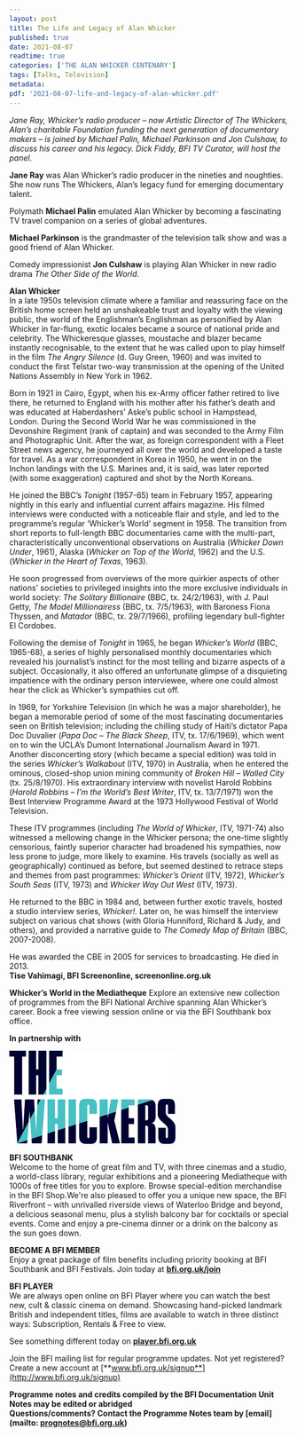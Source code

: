 ```yaml
---
layout: post
title: The Life and Legacy of Alan Whicker
published: true
date: 2021-08-07
readtime: true
categories: ['THE ALAN WHICKER CENTENARY']
tags: [Talks, Television]
metadata: 
pdf: '2021-08-07-life-and-legacy-of-alan-whicker.pdf'
---
```


_Jane Ray, Whicker’s radio producer – now Artistic Director of The Whickers, Alan’s charitable Foundation funding the next generation of documentary makers – is joined by Michael Palin, Michael Parkinson and Jon Culshaw, to discuss his career and his legacy. Dick Fiddy, BFI TV Curator, will host the panel._

**Jane Ray** was Alan Whicker’s radio producer in the nineties and noughties. She now runs The Whickers, Alan’s legacy fund for emerging documentary talent.

Polymath **Michael Palin** emulated Alan Whicker by becoming a fascinating TV travel companion on a series of global adventures.

**Michael Parkinson** is the grandmaster of the television talk show and was a good friend of Alan Whicker.

Comedy impressionist **Jon Culshaw** is playing Alan Whicker in new radio drama _The Other Side of the World_.

**Alan Whicker**<br>
In a late 1950s television climate where a familiar and reassuring face on the British home screen held an unshakeable trust and loyalty with the viewing public, the world of the Englishman’s Englishman as personified by Alan Whicker in far-flung, exotic locales became a source of national pride and celebrity. The Whickeresque glasses, moustache and blazer became instantly recognisable, to the extent that he was called upon to play himself in the film _The Angry Silence_ (d. Guy Green, 1960) and was invited to conduct the first Telstar two-way transmission at the opening of the United Nations Assembly in New York in 1962.

Born in 1921 in Cairo, Egypt, when his ex-Army officer father retired to live there, he returned to England with his mother after his father’s death and was educated at Haberdashers’ Aske’s public school in Hampstead, London. During the Second World War he was commissioned in the Devonshire Regiment (rank of captain) and was seconded to the Army Film and Photographic Unit. After the war, as foreign correspondent with a Fleet Street news agency, he journeyed all over the world and developed a taste for travel. As a war correspondent in Korea in 1950, he went in on the Inchon landings with the U.S. Marines and, it is said, was later reported (with some exaggeration) captured and shot by the North Koreans.

He joined the BBC’s _Tonight_ (1957-65) team in February 1957, appearing nightly in this early and influential current affairs magazine. His filmed interviews were conducted with a noticeable flair and style, and led to the programme’s regular ‘Whicker’s World’ segment in 1958. The transition from short reports to full-length BBC documentaries came with the multi-part, characteristically unconventional observations on Australia (_Whicker Down Under_, 1961), Alaska (_Whicker on Top of the World_, 1962) and the U.S. (_Whicker in the Heart of Texas_, 1963).

He soon progressed from overviews of the more quirkier aspects of other nations’ societies to privileged insights into the more exclusive individuals in world society: _The Solitary Billionaire_ (BBC, tx. 24/2/1963), with J. Paul Getty, _The Model Millionairess_ (BBC, tx. 7/5/1963), with Baroness Fiona Thyssen, and _Matador_ (BBC, tx. 29/7/1966), profiling legendary bull-fighter El Cordobes.

Following the demise of _Tonight_ in 1965, he began _Whicker’s World_ (BBC, 1965-68), a series of highly personalised monthly documentaries which revealed his journalist’s instinct for the most telling and bizarre aspects of a subject. Occasionally, it also offered an unfortunate glimpse of a disquieting impatience with the ordinary person interviewee, where one could almost hear the click as Whicker’s sympathies cut off.

In 1969, for Yorkshire Television (in which he was a major shareholder), he began a memorable period of some of the most fascinating documentaries seen on British television; including the chilling study of Haiti’s dictator Papa Doc Duvalier (_Papa Doc – The Black Sheep_, ITV, tx. 17/6/1969), which went on to win the UCLA’s Dumont International Journalism Award in 1971. Another disconcerting story (which became a special edition) was told in the series _Whicker’s Walkabout_ (ITV, 1970) in Australia, when he entered the ominous, closed-shop union mining community of _Broken Hill – Walled City_ (tx. 25/8/1970). His extraordinary interview with novelist Harold Robbins (_Harold Robbins – I’m the World’s Best Writer_, ITV, tx. 13/7/1971) won the Best Interview Programme Award at the 1973 Hollywood Festival of World Television.

These ITV programmes (including _The World of Whicker_, ITV, 1971-74) also witnessed a mellowing change in the Whicker persona; the one-time slightly censorious, faintly superior character had broadened his sympathies, now less prone to judge, more likely to examine. His travels (socially as well as geographically) continued as before, but seemed destined to retrace steps and themes from past programmes: _Whicker’s Orient_ (ITV, 1972), _Whicker’s South Seas_ (ITV, 1973) and _Whicker Way Out West_ (ITV, 1973).

He returned to the BBC in 1984 and, between further exotic travels, hosted a studio interview series, _Whicker!._ Later on, he was himself the interview subject on various chat shows (with Gloria Hunniford, Richard & Judy, and others), and provided a narrative guide to _The Comedy Map of Britain_ (BBC, 2007-2008).

He was awarded the CBE in 2005 for services to broadcasting. He died in 2013.<br>
**Tise Vahimagi, BFI Screenonline, screenonline.org.uk**

**Whicker’s World in the Mediatheque**
Explore an extensive new collection of programmes from the BFI National Archive spanning Alan Whicker’s career. Book a free viewing session online or via the BFI Southbank box office.

**In partnership with**
 
<img style="float: left;" src="/img/whickers.png">
<br><br><br><br><br><br><br><br><br><br>

**BFI SOUTHBANK**  
Welcome to the home of great film and TV, with three cinemas and a studio, a world-class library, regular exhibitions and a pioneering Mediatheque with 1000s of free titles for you to explore. Browse special-edition merchandise in the BFI Shop.We&#39;re also pleased to offer you a unique new space, the BFI Riverfront – with unrivalled riverside views of Waterloo Bridge and beyond, a delicious seasonal menu, plus a stylish balcony bar for cocktails or special events. Come and enjoy a pre-cinema dinner or a drink on the balcony as the sun goes down.  

**BECOME A BFI MEMBER**  
Enjoy a great package of film benefits including priority booking at BFI Southbank and BFI Festivals. Join today at [**bfi.org.uk/join**](http://www.bfi.org.uk/join)  

**BFI PLAYER**  
 We are always open online on BFI Player where you can watch the best new, cult &amp; classic cinema on demand. Showcasing hand-picked landmark British and independent titles, films are available to watch in three distinct ways: Subscription, Rentals &amp; Free to view.  

See something different today on [**player.bfi.org.uk**](https://player.bfi.org.uk)  

Join the BFI mailing list for regular programme updates. Not yet registered? Create a new account at [**www.bfi.org.uk/signup**](http://www.bfi.org.uk/signup)

**Programme notes and credits compiled by the BFI Documentation Unit  
Notes may be edited or abridged  
Questions/comments? Contact the Programme Notes team by [email](mailto: prognotes@bfi.org.uk)**
